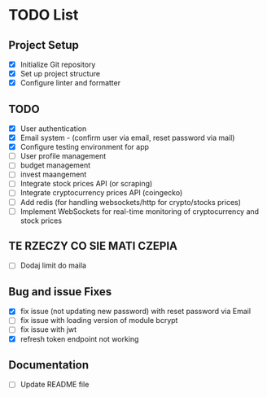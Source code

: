# TODO List

## Project Setup

- [x] Initialize Git repository
- [x] Set up project structure
- [x] Configure linter and formatter

## TODO

- [x] User authentication
- [x] Email system - (confirm user via email, reset password via mail)
- [x] Configure testing environment for app
- [ ] User profile management
- [ ] budget management
- [ ] invest maangement
- [ ] Integrate stock prices API (or scraping)
- [ ] Integrate cryptocurrency prices API (coingecko)
- [ ] Add redis (for handling websockets/http for crypto/stocks prices)
- [ ] Implement WebSockets for real-time monitoring of cryptocurrency and stock prices

## TE RZECZY CO SIE MATI CZEPIA
- [ ] Dodaj limit do maila

## Bug and issue Fixes

- [x] fix issue (not updating new password) with reset password via Email
- [ ] fix issue with loading version of module bcrypt
- [ ] fix issue with jwt
- [x] refresh token endpoint not working

## Documentation

- [ ] Update README file
